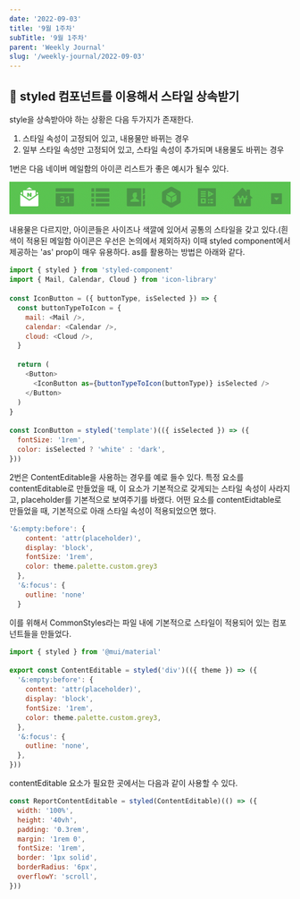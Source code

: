 ```yaml
---
date: '2022-09-03'
title: '9월 1주차'
subTitle: '9월 1주차'
parent: 'Weekly Journal'
slug: '/weekly-journal/2022-09-03'
---
```


## 📌 **styled 컴포넌트를 이용해서 스타일 상속받기**

style을 상속받아야 하는 상황은 다음 두가지가 존재한다.

1. 스타일 속성이 고정되어 있고, 내용물만 바뀌는 경우
2. 일부 스타일 속성만 고정되어 있고, 스타일 속성이 추가되며 내용물도 바뀌는 경우

1번은 다음 네이버 메일함의 아이콘 리스트가 좋은 예시가 될수 있다.

![](example1.png)

내용물은 다르지만, 아이콘들은 사이즈나 색깔에 있어서 공통의 스타일을 갖고 있다.(흰색이 적용된 메일함 아이콘은 우선은 논의에서 제외하자) 이때 styled component에서 제공하는 'as' prop이 매우 유용하다. as를 활용하는 방법은 아래와 같다.

```javascript
import { styled } from 'styled-component'
import { Mail, Calendar, Cloud } from 'icon-library'

const IconButton = ({ buttonType, isSelected }) => {
  const buttonTypeToIcon = {
    mail: <Mail />,
    calendar: <Calendar />,
    cloud: <Cloud />,
  }

  return (
    <Button>
      <IconButton as={buttonTypeToIcon(buttonType)} isSelected />
    </Button>
  )
}

const IconButton = styled('template')(({ isSelected }) => ({
  fontSize: '1rem',
  color: isSelected ? 'white' : 'dark',
}))
```

2번은 ContentEditable을 사용하는 경우를 예로 들수 있다. 특정 요소를 contentEditable로 만들었을 때, 이 요소가 기본적으로 갖게되는 스타일 속성이 사라지고, placeholder를 기본적으로 보여주기를 바랬다. 어떤 요소를 contentEidtable로 만들었을 때, 기본적으로 아래 스타일 속성이 적용되었으면 했다.

```javascript
'&:empty:before': {
    content: 'attr(placeholder)',
    display: 'block',
    fontSize: '1rem',
    color: theme.palette.custom.grey3
  },
  '&:focus': {
    outline: 'none'
  }
```

이를 위해서 CommonStyles라는 파일 내에 기본적으로 스타일이 적용되어 있는 컴포넌트들을 만들었다.

```javascript
import { styled } from '@mui/material'

export const ContentEditable = styled('div')(({ theme }) => ({
  '&:empty:before': {
    content: 'attr(placeholder)',
    display: 'block',
    fontSize: '1rem',
    color: theme.palette.custom.grey3,
  },
  '&:focus': {
    outline: 'none',
  },
}))
```

contentEditable 요소가 필요한 곳에서는 다음과 같이 사용할 수 있다.

```javascript
const ReportContentEditable = styled(ContentEditable)(() => ({
  width: '100%',
  height: '40vh',
  padding: '0.3rem',
  margin: '1rem 0',
  fontSize: '1rem',
  border: '1px solid',
  borderRadius: '6px',
  overflowY: 'scroll',
}))
```

